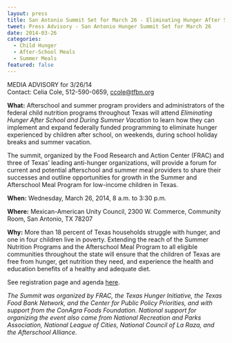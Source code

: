 ```yaml
---
layout: press
title: San Antonio Summit Set for March 26 - Eliminating Hunger After School and During Summer Vacation in Texas
tweet: Press Advisory - San Antonio Hunger Summit Set for March 26
date: 2014-03-26
categories:
  - Child Hunger
  - After-School Meals
  - Summer Meals
featured: false
---
```


MEDIA ADVISORY for 3/26/14   
Contact: Celia Cole, 512-590-0659, ccole@tfbn.org 

**What:**  Afterschool and summer program providers and administrators of the federal child nutrition programs throughout Texas will attend *Eliminating Hunger After School and During Summer Vacation* to learn how they can implement and expand federally funded programming to eliminate hunger experienced by children after school, on weekends, during school holiday breaks and summer vacation.

The summit, organized by the Food Research and Action Center (FRAC) and three of Texas’ leading anti-hunger organizations, will provide a forum for current and potential afterschool and summer meal providers to share their successes and outline opportunities for growth in the Summer and Afterschool Meal Program for low-income children in Texas.

**When:**  Wednesday, March 26, 2014, 8 a.m. to 3:30 p.m.

**Where:**  Mexican-American Unity Council, 2300 W. Commerce, Community Room, San Antonio, TX 78207

**Why:**  More than 18 percent of Texas households struggle with hunger, and one in four children live in poverty.  Extending the reach of the Summer Nutrition Programs and the Afterschool Meal Program to all eligible communities throughout the state will ensure that the children of Texas are free from hunger, get nutrition they need, and experience the health and education benefits of a healthy and adequate diet.

See registration page and agenda [here](http://org2.salsalabs.com/o/5118/p/salsa/event/common/public/?event_KEY=70198).

*The Summit was organized by FRAC, the Texas Hunger Initiative, the Texas Food Bank Network, and the Center for Public Policy Priorities, and with support from the ConAgra Foods Foundation. National support for organizing the event also came from National Recreation and Parks Association, National League of Cities, National Council of La Raza, and the Afterschool Alliance.*
